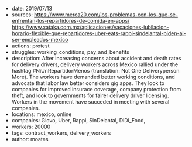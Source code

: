 - date: 2019/07/13
- sources: https://www.merca20.com/los-problemas-con-los-que-se-enfrentan-los-repartidores-de-comida-en-apps/ https://www.xataka.com.mx/aplicaciones/vacaciones-jubilacion-horario-flexible-que-repartidores-uber-eats-rappi-sindelantal-piden-al-ser-empleados-mexico
- actions: protest
- struggles: working_conditions, pay_and_benefits
- description: After increasing concerns about accident and death rates for delivery drivers, delivery workers across Mexico rallied under the hashtag #NiUnRepartidorMenos (translation: Not One Deliveryperson More). The workers have demanded better working conditions, and advocate that labor law better considers gig apps. They look to companies for improved insurace coverage, company protection from theft, and look to governments for fairer delivery driver licensing.  Workers in the movement have succeded in meeting with several companies. 
- locations: mexico, online
- companies: Glovo, Uber, Rappi, SinDelantal, DiDi_Food, 
- workers: 20000 
- tags: contract_workers, delivery_workers
- author: moates

